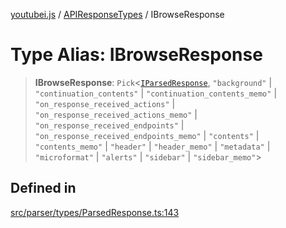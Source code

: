 [youtubei.js](../../../README.md) / [APIResponseTypes](../README.md) / IBrowseResponse

# Type Alias: IBrowseResponse

> **IBrowseResponse**: `Pick`\<[`IParsedResponse`](../interfaces/IParsedResponse.md), `"background"` \| `"continuation_contents"` \| `"continuation_contents_memo"` \| `"on_response_received_actions"` \| `"on_response_received_actions_memo"` \| `"on_response_received_endpoints"` \| `"on_response_received_endpoints_memo"` \| `"contents"` \| `"contents_memo"` \| `"header"` \| `"header_memo"` \| `"metadata"` \| `"microformat"` \| `"alerts"` \| `"sidebar"` \| `"sidebar_memo"`\>

## Defined in

[src/parser/types/ParsedResponse.ts:143](https://github.com/LuanRT/YouTube.js/blob/af92984523f90200a18314b94478a2697c9deab0/src/parser/types/ParsedResponse.ts#L143)

